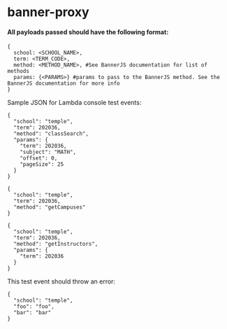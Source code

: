 # banner-proxy

#### All payloads passed should have the following format:

```
{
  school: <SCHOOL_NAME>,
  term: <TERM_CODE>,
  method: <METHOD_NAME>, #See BannerJS documentation for list of methods
  params: {<PARAMS>} #params to pass to the BannerJS method. See the BannerJS documentation for more info
}
```

Sample JSON for Lambda console test events:

```
{
  "school": "temple",
  "term": 202036,
  "method": "classSearch",
  "params": {
    "term": 202036,
    "subject": "MATH",
    "offset": 0,
    "pageSize": 25
  }
}
```
```
{
  "school": "temple",
  "term": 202036,
  "method": "getCampuses"
}
```
```
{
  "school": "temple",
  "term": 202036,
  "method": "getInstructors",
  "params": {
    "term": 202036
  }
}
```

This test event should throw an error:
```
{
  "school": "temple",
  "foo": "foo",
  "bar": "bar"
}
```
